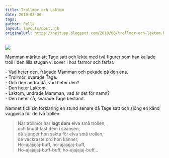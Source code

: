```yaml
---
title: Trollmor och Laktom
date: 2010-08-06
tags: 	
author: Pelle
layout: layouts/post.njk
originalUrl: https://nejtupp.blogspot.com/2010/08/trollmor-och-laktom.html
---
```


<p class="mobile-photo"><img src="../../../img/2010/08/bild-727645.JPG"></p>Mamman märkte att Tage satt och lekte med två figurer som han kallade troll i den lilla stugan vi sover i hos farmor och farfar.<p>- Vad heter den, frågade Mamman och pekade på den ena.<br>- Trollmor, svarade Tage.<br>- Och den andra då, vad heter den?<br>- Den heter Laktom.<br>- Laktom, undrade Mamman, vad är det för namn?<br>- Den heter så, svarade Tage bestämt.</p><p>Namnet fick sin förklaring en stund senare då Tage satt och sjöng en känd vaggvisa för de två trollen:</p><blockquote>När trollmor har <b>lagt dom</b> elva små trollen,<br>och knutit fast dem i svansen,<br>då sjunger hon sakta för elva små trollen,<br>de vackraste ord hon känner,<br>Ho-ajajajaj-buff, ho-ajajajaj-buff,<br>Ho-ajajajaj-buff-buff, ho-ajajajaj-buff...</blockquote>
